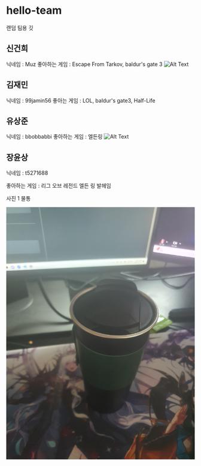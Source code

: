 # hello-team
랜덤 팀용 깃
## 신건희
닉네임 : Muz
좋아하는 게임 : Escape From Tarkov, baldur's gate 3
![Alt Text](https://blog.kakaocdn.net/dn/drq9jc/btr5DUtmPbq/0SeiEvANaE5tVcWQ62kftk/img.gif)

## 김재민
닉네임 : 99jamin56
좋아는 게임 : LOL, baldur's gate3, Half-Life


##  유상준
닉네임 : bbobbabbi
좋아하는 게임 : 엘든링
![Alt Text](https://oiiaoiia.org/storage/2024/10/Cat360spin_memehdf.gif)

## 장윤상
닉네임 : t5271688 

좋아하는 게임 : 리그 오브 레전드 엘든 링 발헤임

사진 1 물통

![photo1](./img/KakaoTalk_20250121_101109681.jpg)
